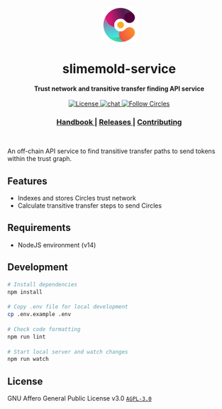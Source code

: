 <div align="center">
	<img width="80" src="https://raw.githubusercontent.com/CirclesUBI/.github/main/assets/logo.svg" />
</div>

<h1 align="center">slimemold-service</h1>

<div align="center">
 <strong>
  Trust network and transitive transfer finding API service 
 </strong>
</div>

<br />

<div align="center">
  <!-- Licence -->
  <a href="https://github.com/CirclesUBI/slimemold-serice/blob/main/LICENSE">
    <img src="https://img.shields.io/github/license/CirclesUBI/slimemold-service?style=flat-square&color=%23cc1e66" alt="License" height="18">
  </a>
  <!-- Discourse -->
  <a href="https://aboutcircles.com/">
    <img src="https://img.shields.io/discourse/topics?server=https%3A%2F%2Faboutcircles.com%2F&style=flat-square&color=%23faad26" alt="chat" height="18"/>
  </a>
  <!-- Twitter -->
  <a href="https://twitter.com/CirclesUBI">
    <img src="https://img.shields.io/twitter/follow/circlesubi.svg?label=twitter&style=flat-square&color=%23f14d48" alt="Follow Circles" height="18">
  </a>
</div>

<div align="center">
  <h3>
    <a href="https://handbook.joincircles.net">
      Handbook
    </a>
    <span> | </span>
    <a href="https://github.com/CirclesUBI/slimemold-service/releases">
      Releases
    </a>
    <span> | </span>
    <a href="https://github.com/CirclesUBI/.github/blob/main/CONTRIBUTING.md">
      Contributing
    </a>
  </h3>
</div>

<br/>

An off-chain API service to find transitive transfer paths to send tokens within the trust graph.

[`circles`]: https://joincircles.net

## Features

- Indexes and stores Circles trust network
- Calculate transitive transfer steps to send Circles

## Requirements

- NodeJS environment (v14)

## Development

```bash
# Install dependencies
npm install

# Copy .env file for local development
cp .env.example .env

# Check code formatting
npm run lint

# Start local server and watch changes
npm run watch
```

## License

GNU Affero General Public License v3.0 [`AGPL-3.0`]

[`AGPL-3.0`]: LICENSE
